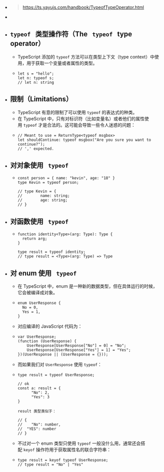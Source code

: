 - > https://ts.yayujs.com/handbook/TypeofTypeOperator.html
-
- ## `typeof`   类型操作符（The   `typeof`   type operator）
	- TypeScript 添加的 `typeof` 方法可以在类型上下文（type context）中使用，用于获取一个变量或者属性的类型。
	- ```
	  let s = "hello";
	  let n: typeof s;
	  // let n: string
	  ```
- ## 限制（Limitations）
	- TypeScript 有意的限制了可以使用 `typeof` 的表达式的种类。
	- 在 TypeScript 中，只有对标识符（比如变量名）或者他们的属性使用 `typeof` 才是合法的。这可能会导致一些令人迷惑的问题：
	- ```
	  // Meant to use = ReturnType<typeof msgbox>
	  let shouldContinue: typeof msgbox("Are you sure you want to continue?");
	  // ',' expected.
	  ```
- ## 对对象使用   `typeof`
	- ```
	  const person = { name: "kevin", age: "18" }
	  type Kevin = typeof person;
	  
	  // type Kevin = {
	  // 		name: string;
	  // 		age: string;
	  // }
	  ```
- ## 对函数使用   `typeof`
	- ```
	  function identity<Type>(arg: Type): Type {
	    return arg;
	  }
	  
	  type result = typeof identity;
	  // type result = <Type>(arg: Type) => Type
	  ```
- ## 对 enum 使用   `typeof`
	- 在 TypeScript 中，enum 是一种新的数据类型，但在具体运行的时候，它会被编译成对象。
	- ```
	  enum UserResponse {
	    No = 0,
	    Yes = 1,
	  }
	  
	  ```
	- 对应编译的 JavaScript 代码为：
	- ```
	  var UserResponse;
	  (function (UserResponse) {
	      UserResponse[UserResponse["No"] = 0] = "No";
	      UserResponse[UserResponse["Yes"] = 1] = "Yes";
	  })(UserResponse || (UserResponse = {}));
	  ```
	- 而如果我们对 `UserResponse` 使用 `typeof`：
	- ```
	  type result = typeof UserResponse;
	  
	  // ok
	  const a: result = {
	        "No": 2,
	        "Yes": 3
	  }
	  
	  result 类型类似于：
	  
	  // {
	  //	"No": number,
	  //  "YES": number
	  // }
	  ```
	- 不过对一个 enum 类型只使用 `typeof` 一般没什么用，通常还会搭配 `keyof` 操作符用于获取属性名的联合字符串：
	- ```
	  type result = keyof typeof UserResponse;
	  // type result = "No" | "Yes"
	  ```
